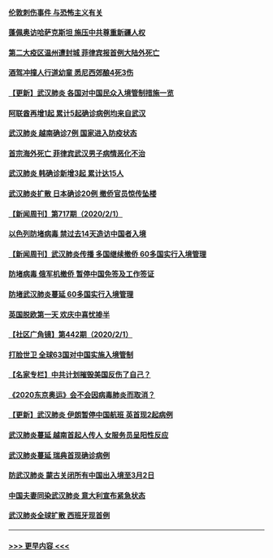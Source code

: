 #### [伦敦刺伤事件 与恐怖主义有关](../pages/prog202/a102767509.md?t=02030811) 
#### [蓬佩奥访哈萨克斯坦 施压中共尊重新疆人权](../pages/prog202/a102767395.md?t=02030811) 
#### [第二大疫区温州遭封城 菲律宾报首例大陆外死亡](../pages/prog202/a102767388.md?t=02030811) 
#### [酒驾冲撞人行道幼童 悉尼西郊酿4死3伤](../pages/prog202/a102767238.md?t=02030811) 
#### [【更新】武汉肺炎 各国对中国民众入境管制措施一览](../pages/prog202/a102767170.md?t=02030811) 
#### [阿联酋再增1起 累计5起确诊病例均来自武汉](../pages/prog202/a102767207.md?t=02030811) 
#### [武汉肺炎 越南确诊7例 国家进入防疫状态](../pages/prog202/a102767186.md?t=02030811) 
#### [首宗海外死亡 菲律宾武汉男子病情恶化不治](../pages/prog202/a102767150.md?t=02030811) 
#### [武汉肺炎 韩确诊新增3起 累计达15人](../pages/prog202/a102767132.md?t=02030811) 
#### [武汉肺炎扩散 日本确诊20例 撤侨官员惊传坠楼](../pages/prog202/a102767109.md?t=02030811) 
#### [【新闻周刊】第717期（2020/2/1）](../pages/prog202/a102767114.md?t=02030811) 
#### [以色列防堵病毒 禁过去14天造访中国者入境](../pages/prog202/a102767091.md?t=02030811) 
#### [【新闻周刊】武汉肺炎传播 多国继续撤侨 60多国实行入境管理](../pages/prog202/a102767044.md?t=02030811) 
#### [防堵病毒 俄军机撤侨 暂停中国免签及工作签证](../pages/prog202/a102767084.md?t=02030811) 
#### [防堵武汉肺炎蔓延 60多国实行入境管理](../pages/prog202/a102766756.md?t=02030811) 
#### [英国脱欧第一天 欢庆中喜忧掺半](../pages/prog202/a102766971.md?t=02030811) 
#### [【社区广角镜】第442期（2020/2/1）](../pages/prog202/a102766826.md?t=02030811) 
#### [打脸世卫 全球63国对中国实施入境管制](../pages/prog202/a102766497.md?t=02030811) 
#### [【名家专栏】中共计划摧毁美国反伤了自己？](../pages/prog202/a102766174.md?t=02030811) 
#### [《2020东京奥运》会不会因病毒肺炎而取消？](../pages/prog202/a102766393.md?t=02030811) 
#### [【更新】武汉肺炎 伊朗暂停中国航班 英首现2起病例](../pages/prog202/a102758911.md?t=02030811) 
#### [武汉肺炎蔓延  越南首起人传人 女服务员呈阳性反应](../pages/prog202/a102766314.md?t=02030811) 
#### [武汉肺炎蔓延 瑞典首现确诊病例](../pages/prog202/a102766272.md?t=02030811) 
#### [防武汉肺炎 蒙古关闭所有中国出入境至3月2日](../pages/prog202/a102766187.md?t=02030811) 
#### [中国夫妻同染武汉肺炎 意大利宣布紧急状态](../pages/prog202/a102766160.md?t=02030811) 
#### [武汉肺炎全球扩散 西班牙现首例](../pages/prog202/a102766142.md?t=02030811) 

----
#### [ >>> 更早内容 <<< ](../indexes/prog202-earlier.md)
